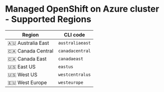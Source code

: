 # Managed OpenShift on Azure cluster - Supported Regions

|Region|CLI code|
|-|-|
|🇦🇺 Australia East|`australiaeast`|
|🇨🇦 Canada Central|`canadacentral`|
|🇨🇦 Canada East|`canadaeast`|
|🇺🇸 East US|`eastus`|
|🇺🇸 West US|`westcentralus`|
|🇪🇺 West Europe|`westeurope`|